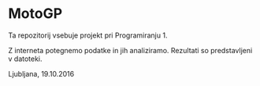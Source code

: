 ﻿# MotoGP

Ta repozitorij vsebuje projekt pri Programiranju 1.

Z interneta potegnemo podatke in jih analiziramo. Rezultati so predstavljeni v datoteki.

Ljubljana, 19.10.2016


